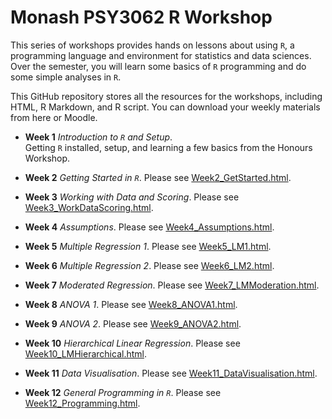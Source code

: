 # Monash PSY3062 R Workshop

This series of workshops provides hands on lessons about using `R`, a programming language and environment for statistics and data sciences. Over the semester, you will learn some basics of `R` programming and do some simple analyses in `R`.

This GitHub repository stores all the resources for the workshops, including HTML, R Markdown, and R script. You can download your weekly materials from here or Moodle.

- **Week 1** *Introduction to `R` and Setup*.  
  Getting `R` installed, setup, and learning a few basics from the Honours Workshop. 

- **Week 2** *Getting Started in `R`*.
  Please see [Week2_GetStarted.html](Week2_GetStarted.html).
  
- **Week 3** *Working with Data and Scoring*.
  Please see [Week3_WorkDataScoring.html](Week3_WorkDataScoring.html).
  
- **Week 4** *Assumptions*.
  Please see [Week4_Assumptions.html](Week4_Assumptions.html).

- **Week 5** *Multiple Regression 1*.
  Please see [Week5_LM1.html](Week5_LM1.html).
  
- **Week 6** *Multiple Regression 2*.
  Please see [Week6_LM2.html](Week6_LM2.html).

- **Week 7** *Moderated Regression*.
  Please see [Week7_LMModeration.html](Week7_LMModeration.html).
  
- **Week 8** *ANOVA 1*.
  Please see [Week8_ANOVA1.html](Week8_ANOVA1.html).
  
- **Week 9** *ANOVA 2*.
  Please see [Week9_ANOVA2.html](Week9_ANOVA2.html).
  
- **Week 10** *Hierarchical Linear Regression*.
  Please see [Week10_LMHierarchical.html](Week10_LMHierarchical.html).
  
- **Week 11** *Data Visualisation*.
  Please see [Week11_DataVisualisation.html](Week11_DataVisualisation.html).
  
- **Week 12** *General Programming in `R`*.
  Please see [Week12_Programming.html](Week12_Programming.html).